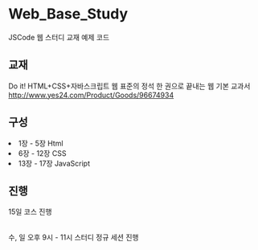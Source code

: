 # Web_Base_Study
JSCode 웹 스터디 교재 예제 코드

## 교재
Do it! HTML+CSS+자바스크립트 웹 표준의 정석 한 권으로 끝내는 웹 기본 교과서<br>
http://www.yes24.com/Product/Goods/96674934

## 구성
<li>
1장 - 5장 Html
</li>
<li>
6장 - 12장 CSS
</li>
<li>
13장 - 17장 JavaScript
</li>

## 진행
15일 코스 진행

<br>
수, 일 오후 9시 - 11시 스터디 정규 세션 진행


